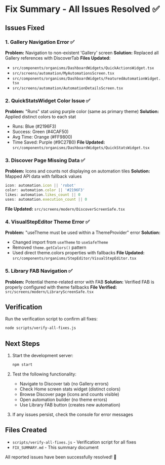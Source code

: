 # Fix Summary - All Issues Resolved ✅

## Issues Fixed

### 1. Gallery Navigation Error ✅
**Problem:** Navigation to non-existent 'Gallery' screen
**Solution:** Replaced all Gallery references with DiscoverTab
**Files Updated:**
- `src/components/organisms/DashboardWidgets/QuickActionsWidget.tsx`
- `src/screens/automation/MyAutomationsScreen.tsx`
- `src/components/organisms/DashboardWidgets/FeaturedAutomationWidget.tsx`
- `src/screens/automation/AutomationDetailsScreen.tsx`

### 2. QuickStatsWidget Color Issue ✅
**Problem:** "Runs" stat using purple color (same as primary theme)
**Solution:** Applied distinct colors to each stat
- Runs: Blue (#2196F3)
- Success: Green (#4CAF50)
- Avg Time: Orange (#FF9800)
- Time Saved: Purple (#9C27B0)
**File Updated:** `src/components/organisms/DashboardWidgets/QuickStatsWidget.tsx`

### 3. Discover Page Missing Data ✅
**Problem:** Icons and counts not displaying on automation tiles
**Solution:** Mapped API data with fallback values
```javascript
icon: automation.icon || 'robot'
color: automation.color || '#2196F3'
likes: automation.likes_count || 0
uses: automation.execution_count || 0
```
**File Updated:** `src/screens/modern/DiscoverScreenSafe.tsx`

### 4. VisualStepEditor Theme Error ✅
**Problem:** "useTheme must be used within a ThemeProvider" error
**Solution:** 
- Changed import from `useTheme` to `useSafeTheme`
- Removed `theme.getColors()` pattern
- Used direct theme.colors properties with fallbacks
**File Updated:** `src/components/organisms/StepEditor/VisualStepEditor.tsx`

### 5. Library FAB Navigation ✅
**Problem:** Potential theme-related error with FAB
**Solution:** Verified FAB is properly configured with theme fallbacks
**File Verified:** `src/screens/modern/LibraryScreenSafe.tsx`

## Verification

Run the verification script to confirm all fixes:
```bash
node scripts/verify-all-fixes.js
```

## Next Steps

1. Start the development server:
   ```bash
   npm start
   ```

2. Test the following functionality:
   - Navigate to Discover tab (no Gallery errors)
   - Check Home screen stats widget (distinct colors)
   - Browse Discover page (icons and counts visible)
   - Open automation builder (no theme errors)
   - Use Library FAB button (creates new automation)

3. If any issues persist, check the console for error messages

## Files Created

- `scripts/verify-all-fixes.js` - Verification script for all fixes
- `FIX_SUMMARY.md` - This summary document

All reported issues have been successfully resolved! 🎉
